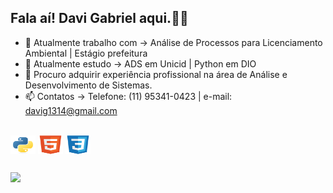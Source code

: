 ## Fala aí! Davi Gabriel aqui.✌🏽


- 🔭 Atualmente trabalho com -> Análise de Processos para Licenciamento Ambiental | Estágio prefeitura
- 🌱 Atualmente estudo -> ADS em Unicid | Python em DIO
- 🤔 Procuro adquirir experiência profissional na área de Análise e Desenvolvimento de Sistemas.
- 📫 Contatos -> Telefone: (11) 95341-0423 | e-mail: davig1314@gmail.com
<div style="display: inline_block"><br>
  <img align="center" alt="Davi-Python" height="30" width="40" src="https://raw.githubusercontent.com/devicons/devicon/master/icons/python/python-original.svg">
  <img align="center" alt="Davi-HTML" height="30" width="40" src="https://raw.githubusercontent.com/devicons/devicon/master/icons/html5/html5-original.svg">
  <img align="center" alt="Davi-CSS" height="30" width="40" src="https://raw.githubusercontent.com/devicons/devicon/master/icons/css3/css3-original.svg">
</div>
  
  ##
 
<div> 
  <a href = "mailto:davig1314@gmail.com"><img src="https://img.shields.io/badge/-Gmail-%23333?style=for-the-badge&logo=gmail&logoColor=white" target="_blank"></a>
</div>
